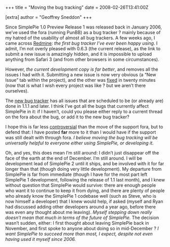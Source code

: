 +++
title = "Moving the bug tracking"
date = 2008-02-26T13:41:00Z

[extra]
author = "Geoffrey Sneddon"
+++

Since SimplePie 1.0 Preview Release 1 was released back in January 2006, we’ve used the fora (running PunBB) as a bug tracker ? mainly because of my hatred of the usability of almost all bug trackers. A few weeks ago, I came across [Redmine](http://redmine.org/): _the first bug tracker I’ve ever been happy using_. I admit, I’m not overly pleased with 0.6.3 (the current release), as the link to submit a new issue is amazingly hidden, and it is impossible to upload anything from Safari 3 (and from other browsers in some circumstances).

However, _the current development copy is far better_, and removes all the issues I had with it. Submitting a new issue is now very obvious (a “New Issue” tab within the project), and the other was [fixed](http://www.redmine.org/issues/show/593) in twenty minutes (now that is what I wish every project was like ? but we aren’t there ourselves).

The [new bug tracker](http://bugs.simplepie.org/) has all issues that are scheduled to be (or already are) done in 1.1.1 and later. I think I’ve got all the bugs that currently affect SimplePie in it: if I haven’t, could you please either reply to a current thread on the fora about the bug, or add it to the new bug tracker?

I hope this is far less [controversial](/blog/2008/01/31/moving-the-simplepie-support-forums/#comments) than the move of the support fora, but to defend that: I have posted **far** more to it than I would have if the support was still dealt with through fora. _I believe moving the bug tracking will be universally helpful to everyone either using SimplePie, or developing it._

Oh, and yes, this does mean I’m still around: I didn’t just disappear off the face of the earth at the end of December. I’m still around. I will be development lead of SimplePie 2 until it ships, and be involved with it for far longer than that (though doing very little development). My departure from SimplePie is far from immediate (though I have for the most part left SimplePie 1 development, following the release of 1.1 last month), and I knew without question that SimplePie would survive: there are enough people who want it to continue to keep it from dying, and there are plenty of people who already know the SimplePie 1 codebase well (such as Steve, who is now himself a developer) that I knew would help, if asked (myself and Ryan had discussed adding other developers around a year ago, before there was even any thought about me leaving). _Myself stepping down really doesn’t mean that much in terms of the future of SimplePie._ The decision wasn’t sudden, either: I first thought about leaving SimplePie back in November, and first spoke to anyone about doing so in mid-December ? _I want SimplePie to succeed more than most, I expect, despite not even having used it myself since 2006._
